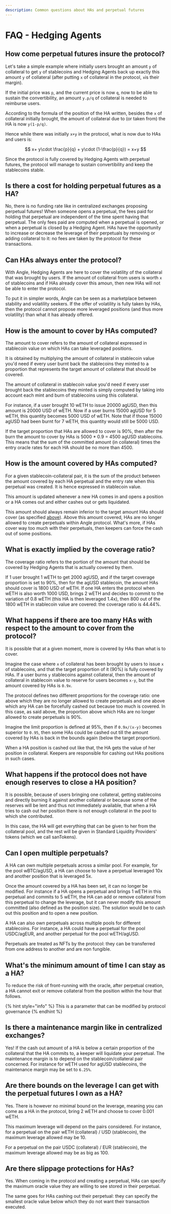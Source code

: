 ```yaml
---
description: Common questions about HAs and perpetual futures
---
```


# FAQ - Hedging Agents

## How come perpetual futures insure the protocol?

Let's take a simple example where initially users brought an amount `y` of collateral to get `y` of stablecoins and Hedging Agents back up exactly this amount `y` of collateral (after putting `x` of collateral in the protocol, `x`is their margin).

If the initial price was `p`, and the current price is now `q`, now to be able to sustain the convertibility, an amount `y.p/q` of collateral is needed to reimburse users.

According to the formula of the position of the HA written, besides the `x` of collateral initially brought, the amount of collateral due to (or taken from) the HA is now `y(1-p/q)`.

Hence while there was initially `x+y` in the protocol, what is now due to HAs and users is:

$$
x+ y\cdot \frac{p}{q} +  y\cdot (1-\frac{p}{q}) = x+y
$$

Since the protocol is fully covered by Hedging Agents with perpetual futures, the protocol will manage to sustain convertibility and keep the stablecoins stable.

## Is there a cost for holding perpetual futures as a HA?

No, there is no funding rate like in centralized exchanges proposing perpetual futures! When someone opens a perpetual, the fees paid for holding that perpetual are independent of the time spent having that perpetual. The only fees paid are computed when a perpetual is opened, or when a perpetual is closed by a Hedging Agent. HAs have the opportunity to increase or decrease the leverage of their perpetuals by removing or adding collateral to it: no fees are taken by the protocol for these transactions.

## Can HAs always enter the protocol?

With Angle, Hedging Agents are here to cover the volatility of the collateral that was brought by users. If the amount of collateral from users is worth `x` of stablecoins and if HAs already cover this amoun, then new HAs will not be able to enter the protocol.

To put it in simpler words, Angle can be seen as a marketplace between stability and volatility seekers. If the offer of volatility is fully taken by HAs, then the protocol cannot propose more leveraged positions (and thus more volatility) than what it has already offered.

## How is the amount to cover by HAs computed?

The amount to cover refers to the amount of collateral expressed in stablecoin value on which HAs can take leveraged positions. 

It is obtained by multiplying the amount of collateral in stablecoin value you'd need if every user burnt back the stablecoins they minted to a proportion that represents the target amount of collateral that should be covered.

The amount of collateral in stablecoin value you'd need if every user brought back the stablecoins they minted is simply computed by taking into account each mint and burn of stablecoins using this collateral. 

For instance, if a user brought 10 wETH to issue 20000 agUSD, then this amount is 20000 USD of wETH. Now if a user burns 15000 agUSD for 5 wETH, this quantity becomes 5000 USD of wETH. Note that if those 15000 agUSD had been burnt for 7 wETH, this quantity would still be 5000 USD.

If the target proportion that HAs are allowed to cover is 90%, then after the burn the amount to cover by HAs is 5000 \* 0.9 = 4500 agUSD stablecoins. This means that the sum of the committed amount (in collateral) times the entry oracle rates for each HA should be no more than 4500.

## How is the amount covered by HAs computed?

For a given stablecoin-collateral pair, it is the sum of the product between the amount covered by each HA perpetual and the entry rate when this perpetual was created. It is hence expressed in stablecoin value.

 This amount is updated whenever a new HA comes in and opens a position or a HA comes out and either cashes out or gets liquidated.

This amount should always remain inferior to the target amount HAs should cover (as specified [above](faq-ha.md#how-is-the-collateral-to-cover-by-has-computed)). Above this amount covered, HAs are no longer allowed to create perpetuals within Angle protocol. What's more, if HAs cover way too much with their perpetuals, then keepers can force the cash out of some positions. 

## What is exactly implied by the coverage ratio?

The coverage ratio refers to the portion of the amount that should be covered by Hedging Agents that is actually covered by them.

If 1 user brought 1 wETH to get 2000 agUSD, and if the target coverage proportion is set to 90%, then for the agUSD stablecoin, the amount HAs should cover is 1800 USD of wETH. If one HA enters the protocol when wETH is also worth 1000 USD, brings 2 wETH and decides to commit to the variation of 0.8 wETH (this HA is then leveraged 1.4x), then 800 out of the 1800 wETH in stablecoin value are covered: the coverage ratio is 44.44%.

## What happens if there are too many HAs with respect to the amount to cover from the protocol?

It is possible that at a given moment, more is covered by HAs than what is to cover. 

Imagine the case where `x` of collateral has been brought by users to issue `x` of stablecoins, and that the target proportion of it (90%) is fully covered by HAs. If a user burns `y` stablecoins against collateral, then the amount of collateral in stablecoin value to reserve for users becomes `x-y`, but the amount covered by HAs is `0.9x`.

The protocol defines two different proportions for the coverage ratio: one above which they are no longer allowed to create perpetuals and one above which any HA can be forcefully cashed out because too much is covered. In this case, as said above, the proportion above which HAs are no longer allowed to create perpetuals is 90%.

Imagine the limit proportion is defined at 95%, then if `0.9x/(x-y)` becomes superior to `0.95`, then some HAs could be cashed out till the amount covered by HAs is back in the bounds again (below the target proportion).

When a HA position is cashed out like that, the HA gets the value of her position in collateral. Keepers are responsible for cashing out HAs positions in such cases.

## What happens if the protocol does not have enough reserves to close a HA position?

It is possible, because of users bringing one collateral, getting stablecoins and directly burning it against another collateral or because some of the reserves will be lent and thus not immediately available, that when a HA tries to cash out her position there is not enough collateral in the pool to which she contributed.

In this case, the HA will get everything that can be given to her from the collateral pool, and the rest will be given in Standard Liquidity Providers' tokens (which we call sanTokens). 

## Can I open multiple perpetuals?

A HA can own multiple perpetuals across a similar pool. For example, for the pool wBTC/agUSD, a HA can choose to have a perpetual leveraged 10x and another position that is leveraged 5x.

Once the amount covered by a HA has been set, it can no longer be modified. For instance if a HA opens a perpetual and brings 1 wETH in this perpetual and commits to 5 wETH, the HA can add or remove collateral from this perpetual to change the leverage, but it can never modify this amount committed (also defined as the position size). The solution would be to cash out this position and to open a new position.

A HA can also own perpetuals across multiple pools for different stablecoins. For instance, a HA could have a perpetual for the pool USDC/agEUR, and another perpetual for the pool wETH/agUSD.

Perpetuals are treated as NFTs by the protocol: they can be transferred from one address to another and are non fungible.

## What's the minimum amount of time I can stay as a HA?

To reduce the risk of front-running with the oracle, after perpetual creation, a HA cannot exit or remove collateral from the position within the hour that follows.

{% hint style="info" %}
This is a parameter that can be modified by protocol governance
{% endhint %}

## Is there a maintenance margin like in centralized exchanges?

Yes! If the cash out amount of a HA is below a certain proportion of the collateral that the HA commits to, a keeper will liquidate your perpetual. The maintenance margin is to depend on the stablecoin/collateral pair concerned. For instance for wETH used for agUSD stablecoins, the maintenance margin may be set to `6.25%`.

## Are there bounds on the leverage I can get with the perpetual futures I own as a HA?

Yes. There is however no minimal bound on the leverage, meaning you can come as a HA in the protocol, bring 2 wETH and choose to cover 0.001 wETH.

This maximum leverage will depend on the pairs considered. For instance, for a perpetual on the pair wETH (collateral) / USD (stablecoin), the maximum leverage allowed may be 10.

For a perpetual on the pair USDC (collateral) / EUR (stablecoin), the maximum leverage allowed may be as big as 100.

## Are there slippage protections for HAs?

Yes. When coming in the protocol and creating a perpetual, HAs can specify the maximum oracle value they are willing to see stored in their perpetual. 

The same goes for HAs cashing out their perpetual: they can specify the smallest oracle value below which they do not want their transaction executed.


